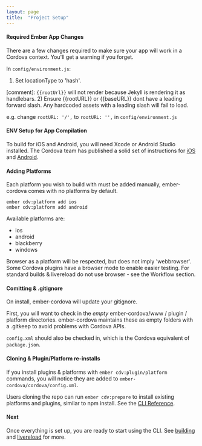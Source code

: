 ```yaml
---
layout: page
title:  "Project Setup"
---
```


#### Required Ember App Changes

There are a few changes required to make sure your app will work in a Cordova context. You'll get a warning if you forget.

In `config/environment.js`:

1) Set locationType to 'hash'.

[comment]: `{{rootUrl}}` will not render because Jekyll is rendering it as handlebars.
2) Ensure &#123;&#123;rootURL&#125;&#125; or &#123;&#123;baseURL&#125;&#125; dont have a leading forward slash. Any hardcoded assets with a leading slash will fail to load.

e.g. change `rootURL: '/',` to `rootURL: '',` in `config/environment.js`

#### ENV Setup for App Compilation

To build for iOS and Android, you will need Xcode or Android Studio installed.
The Cordova team has published a solid set of instructions for [iOS](https://cordova.apache.org/docs/en/latest/guide/platforms/ios/index.html) and [Android](https://cordova.apache.org/docs/en/latest/guide/platforms/android/index.html).

#### Adding Platforms

Each platform you wish to build with must be added manually, ember-cordova comes with no platforms by default.

```cli
ember cdv:platform add ios
ember cdv:platform add android
```

Available platforms are:
- ios
- android
- blackberry
- windows

Browser as a platform will be respected, but does not imply 'webbrowser'.
Some Cordova plugins have a browser mode to enable easier testing. For standard builds & livereload do not use browser - see the Workflow section.

#### Comitting & .gitignore

On install, ember-cordova will update your gitignore.

First, you will want to check in the _empty_ ember-cordova/www / plugin / platform directories.
ember-cordova maintains these as empty folders with a .gitkeep to avoid problems with Cordova APIs.

`config.xml` should also be checked in, which is the Cordova equivalent of `package.json`.

#### Cloning & Plugin/Platform re-installs

If you install plugins & platforms with `ember cdv:plugin/platform`
commands, you will notice they are added to `ember-cordova/cordova/config.xml`.

Users cloning the repo can run `ember cdv:prepare` to install existing
platforms and plugins, similar to npm install. See the [CLI
Reference](/pages/cli).

#### Next

Once everything is set up, you are ready to start using the CLI. See [building](/pages/workflow/building) and [livereload](/pages/workflow/livereload) for more.


